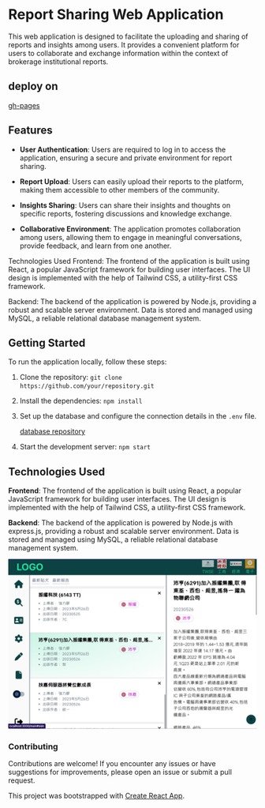 # Report Sharing Web Application
This web application is designed to facilitate the uploading and sharing of reports and insights among users. It provides a convenient platform for users to collaborate and exchange information within the context of brokerage institutional reports.

## deploy on 
[gh-pages](https://davelin18yufan.github.io/Stock-report-frontend)

## Features
+ **User Authentication**: Users are required to log in to access the application, ensuring a secure and private environment for report sharing.

+ **Report Upload**: Users can easily upload their reports to the platform, making them accessible to other members of the community.

+ **Insights Sharing**: Users can share their insights and thoughts on specific reports, fostering discussions and knowledge exchange.

+ **Collaborative Environment**: The application promotes collaboration among users, allowing them to engage in meaningful conversations, provide feedback, and learn from one another.

Technologies Used
Frontend: The frontend of the application is built using React, a popular JavaScript framework for building user interfaces. The UI design is implemented with the help of Tailwind CSS, a utility-first CSS framework.

Backend: The backend of the application is powered by Node.js, providing a robust and scalable server environment. Data is stored and managed using MySQL, a reliable relational database management system.

## Getting Started

To run the application locally, follow these steps:

1. Clone the repository: `git clone https://github.com/your/repository.git`
2. Install the dependencies: `npm install`
3. Set up the database and configure the connection details in the `.env` file.

    [database repository](https://github.com/davelin18yufan/Stock-report-backend)

4. Start the development server: `npm start`

## Technologies Used

__Frontend__: The frontend of the application is built using React, a popular JavaScript framework for building user interfaces. The UI design is implemented with the help of Tailwind CSS, a utility-first CSS framework.

__Backend__: The backend of the application is powered by Node.js with express.js, providing a robust and scalable server environment. Data is stored and managed using MySQL, a reliable relational database management system.

![screenshot](src/assets/images/screenshot.png)

### Contributing
Contributions are welcome! If you encounter any issues or have suggestions for improvements, please open an issue or submit a pull request.

This project was bootstrapped with [Create React App](https://github.com/facebook/create-react-app).
